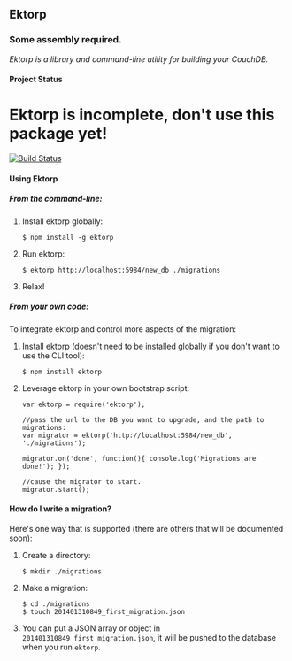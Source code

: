 ## Ektorp
### Some assembly required.

_Ektorp is a library and command-line utility for building your CouchDB._

#### Project Status

# Ektorp is incomplete, don't use this package yet!

[![Build Status](https://travis-ci.org/atheken/ektorp.png?branch=master)](https://travis-ci.org/atheken/ektorp)

#### Using Ektorp

##### From the command-line:

1. Install ektorp globally:

	`$ npm install -g ektorp`

2. Run ektorp:

	`$ ektorp http://localhost:5984/new_db ./migrations`

3. Relax!


##### From your own code:

To integrate ektorp and control more aspects of the migration:

1. Install ektorp (doesn't need to be installed globally if you don't want to use the CLI tool):

	`$ npm install ektorp`

2. Leverage ektorp in your own bootstrap script:

	```
	var ektorp = require('ektorp');

	//pass the url to the DB you want to upgrade, and the path to migrations:
	var migrator = ektorp('http://localhost:5984/new_db', './migrations');

	migrator.on('done', function(){ console.log('Migrations are done!'); });

	//cause the migrator to start.
	migrator.start();
	```

#### How do I write a migration? 

Here's one way that is supported (there are others that will be documented soon):

1. Create a directory: 
	
	`$ mkdir ./migrations`

2. Make a migration: 

	```
	$ cd ./migrations
	$ touch 201401310849_first_migration.json
	```

3. You can put a JSON array or object in `201401310849_first_migration.json`, it will be pushed to the database when you run `ektorp`.
